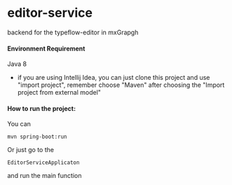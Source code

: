 # editor-service
backend for the typeflow-editor in mxGrapgh

#### Environment Requirement

Java 8

* if you are using Intellij Idea, you can just clone this project 
and use "import project", remember choose "Maven" after choosing the "Import project from external model"

#### How to run the project:
You can 

`mvn spring-boot:run`

Or just go to the 

`EditorServiceApplicaton` 

and run the main function 
